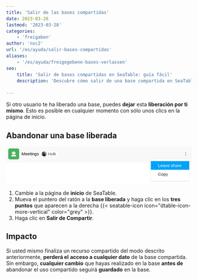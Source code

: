 ```yaml
---
title: 'Salir de las bases compartidas'
date: 2023-03-28
lastmod: '2023-03-28'
categories:
    - 'freigaben'
author: 'nsc2'
url: '/es/ayuda/salir-bases-compartidas'
aliases:
    - '/es/ayuda/freigegebene-bases-verlassen'
seo:
    title: 'Salir de bases compartidas en SeaTable: guía fácil'
    description: 'Descubre cómo salir de una base compartida en SeaTable y revocar tu acceso; tus cambios anteriores se conservan en la base.'

---
```


Si otro usuario te ha liberado una base, puedes **dejar** esta **liberación por ti mismo**. Esto es posible en cualquier momento con sólo unos clics en la página de inicio.

## Abandonar una base liberada

![Abandono de bases liberadas](images/leave-shared-base.png)

1. Cambie a la página de **inicio** de SeaTable.
2. Mueva el puntero del ratón a la **base liberada** y haga clic en los **tres puntos** que aparecen a la derecha {{< seatable-icon icon="dtable-icon-more-vertical" color="grey" >}}.
3. Haga clic en **Salir de Compartir**.

## Impacto

Si usted mismo finaliza un recurso compartido del modo descrito anteriormente, **perderá el** **acceso a cualquier dato** de la base compartida. Sin embargo, **cualquier cambio** que hayas realizado en la base **antes de** abandonar el uso compartido seguirá **guardado** en la base.
